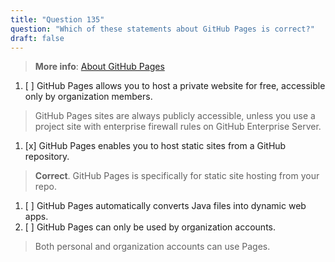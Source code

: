```yaml
---
title: "Question 135"  
question: "Which of these statements about GitHub Pages is correct?"  
draft: false  
---
```


> **More info**: [About GitHub Pages](https://docs.github.com/en/pages/getting-started-with-github-pages/about-github-pages)

1. [ ] GitHub Pages allows you to host a private website for free, accessible only by organization members.  
  > GitHub Pages sites are always publicly accessible, unless you use a project site with enterprise firewall rules on GitHub Enterprise Server.  
1. [x] GitHub Pages enables you to host static sites from a GitHub repository.  
  > **Correct**. GitHub Pages is specifically for static site hosting from your repo.  
1. [ ] GitHub Pages automatically converts Java files into dynamic web apps.  
1. [ ] GitHub Pages can only be used by organization accounts.  
  > Both personal and organization accounts can use Pages.
